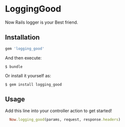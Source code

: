 # LoggingGood

Now Rails logger is your Best friend.

## Installation

```ruby
gem 'logging_good'
```

And then execute:

    $ bundle

Or install it yourself as:

    $ gem install logging_good

## Usage

Add this line into your controller action to get started!

```ruby
  Now.logging_good(params, request, response.headers)
```
